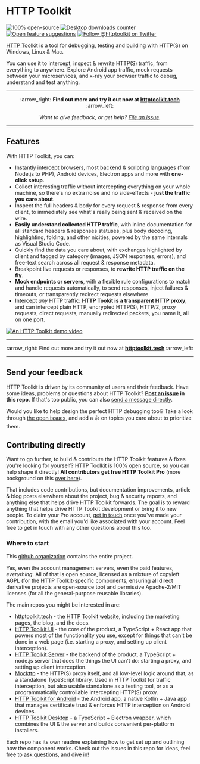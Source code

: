 # HTTP Toolkit
 ![100% open-source](https://img.shields.io/badge/open--source-100%25-%23999?style=flat-square) ![Desktop downloads counter](https://img.shields.io/github/downloads/httptoolkit/httptoolkit-desktop/total?style=flat-square) [![Open feature suggestions](https://img.shields.io/github/issues/httptoolkit/httptoolkit?label=feature%20suggestions&style=flat-square)](https://github.com/httptoolkit/httptoolkit/issues?q=is%3Aissue+is%3Aopen+sort%3Areactions-%2B1-desc) [![Follow @httptoolkit on Twitter](https://img.shields.io/twitter/follow/httptoolkit?color=%234c1&style=flat-square)](https://twitter.com/httptoolkit)

[HTTP Toolkit](https://httptoolkit.tech) is a tool for debugging, testing and building with HTTP(S) on Windows, Linux & Mac.

You can use it to intercept, inspect & rewrite HTTP(S) traffic, from everything to anywhere. Explore Android app traffic, mock requests between your microservices, and x-ray your browser traffic to debug, understand and test anything.

---

<p align="center">
 :arrow_right: <strong>Find out more and try it out now at <a href="https://httptoolkit.tech">httptoolkit.tech</a></strong> :arrow_left:
</p>

<p align="center">
 <em>Want to give feedback, or get help? <a href="https://github.com/httptoolkit/httptoolkit/issues/new">File an issue</a>.</em>
</p>

---

## Features

With HTTP Toolkit, you can:

* Instantly intercept browsers, most backend & scripting languages (from Node.js to PHP), Android devices, Electron apps and more with **one-click setup**.
* Collect interesting traffic without intercepting everything on your whole machine, so there's no extra noise and no side-effects - **just the traffic you care about**.
* Inspect the full headers & body for every request & response from every client, to immediately see what's really being sent & received on the wire.
* **Easily understand collected HTTP traffic**, with inline documentation for all standard headers & responses statuses, plus body decoding, highlighting, folding, and other nicities, powered by the same internals as Visual Studio Code.
* Quickly find the data you care about, with exchanges highlighted by client and tagged by category (images, JSON responses, errors), and free-text search across all request & response metadata.
* Breakpoint live requests or responses, to **rewrite HTTP traffic on the fly**.
* **Mock endpoints or servers**, with a flexible rule configurations to match and handle requests automatically, to send responses, inject failures & timeouts, or transparently redirect requests elsewhere.
* Intercept _any_ HTTP traffic: **HTTP Tookit is a transparent HTTP proxy**, and can intercept plain HTTP, encrypted HTTP(S), HTTP/2, proxy requests, direct requests, manually redirected packets, you name it, all on one port.

[![An HTTP Toolkit demo video](./demo.apng)](https://httptoolkit.tech)

---

<p align="center">
 :arrow_right: Find out more and try it out now at <strong><a href="https://httptoolkit.tech">httptoolkit.tech</a></strong> :arrow_left:
</p>

---

## Send your feedback

HTTP Toolkit is driven by its community of users and their feedback. Have some ideas, problems or questions about HTTP Toolkit? **[Post an issue](https://github.com/httptoolkit/httptoolkit/issues/new) in this repo**. If that's too public, you can also [send a message directly](https://httptoolkit.tech/contact).

Would you like to help design the perfect HTTP debugging tool? Take a look through [the open issues](https://github.com/httptoolkit/httptoolkit/issues?q=is%3Aissue+is%3Aopen+sort%3Areactions-%2B1-desc), and add a :+1: on topics you care about to prioritize them.

## Contributing directly

Want to go further, to build & contribute the HTTP Toolkit features & fixes you're looking for yourself? HTTP Toolkit is 100% open source, so you can help shape it directly! **All contributors get free HTTP Toolkit Pro** (more background on this [over here](https://httptoolkit.tech/blog/free-as-in-beer)).

That includes code contributions, but documentation improvements, article & blog posts elsewhere about the project, bug & security reports, and anything else that helps drive HTTP Toolkit forwards. The goal is to reward anything that helps drive HTTP Toolkit development or bring it to new people. To claim your Pro account, [get in touch](https://httptoolkit.tech/contact) once you've made your contribution, with the email you'd like associated with your account. Feel free to get in touch with any other questions about this too.

### Where to start

This [github organization](https://github.com/httptoolkit) contains the entire project.

Yes, even the account management servers, even the paid features, _everything_. All of that is open source, licensed as a mixture of copyleft AGPL (for the HTTP Toolkit-specific components, ensuring all direct derivative projects are open-source too) and permissive Apache-2/MIT licenses (for all the general-purpose reusable libraries).

The main repos you might be interested in are:

* [httptoolkit.tech](https://github.com/httptoolkit/httptoolkit.tech) - the [HTTP Toolkit website](https://httptoolkit.tech), including the marketing pages, the blog, and the docs.
* [HTTP Toolkit UI](https://github.com/httptoolkit/httptoolkit-ui) - the core of the product, a TypeScript + React app that powers most of the functionality you use, except for things that can't be done in a web page (i.e. starting a proxy, and setting up client interception).
* [HTTP Toolkit Server](https://github.com/httptoolkit/httptoolkit-server) - the backend of the product, a TypeScript + node.js server that does the things the UI can't do: starting a proxy, and setting up client interception.
* [Mockttp](https://github.com/httptoolkit/mockttp) - the HTTP(S) proxy itself, and all low-level logic around that, as a standalone TypeScript library. Used in HTTP Toolkit for traffic interception, but also usable standalone as a testing tool, or as a programmatically controllable intercepting HTTP(S) proxy.
* [HTTP Toolkit for Android](https://github.com/httptoolkit/httptoolkit-android) - the Android app, a native Kotlin + Java app that manages certificate trust & enforces HTTP interception on Android devices.
* [HTTP Toolkit Desktop](https://github.com/httptoolkit/httptoolkit-desktop) - a TypeScript + Electron wrapper, which combines the UI & the server and builds convenient per-platform installers.

Each repo has its own readme explaining how to get set up and outlining how the component works. Check out the issues in this repo for ideas, feel free to [ask questions](https://httptoolkit.tech/contact), and dive in!
